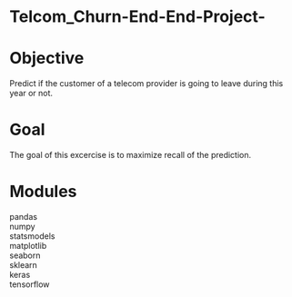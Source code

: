 # Telcom_Churn-End-End-Project-

# Objective

Predict if the customer of a telecom provider is going to leave during this year or not.

# Goal

The goal of this excercise is to maximize recall of the prediction. 

# Modules
pandas<br>
numpy<br>
statsmodels<br>
matplotlib<br>
seaborn<br>
sklearn<br>
keras<br>
tensorflow<br>
